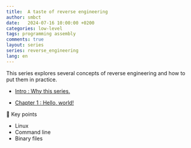 ```yaml
---
title:  A taste of reverse engineering
author: smbct
date:   2024-07-16 10:00:00 +0200
categories: low-level
tags: programming assembly
comments: true
layout: series
series: reverse_engineering
lang: en
---
```


This series explores several concepts of reverse engineering and how to put them in practice.

* [Intro : Why this series.](/blog/assembly-x86-series)


* [Chapter 1 : Hello, world!](/series/reverse_engineering/pt1)

<div class="series_keypoints">
<p class="series_keypoints">🔑&nbsp;Key points</p>
<ul>
<li>Linux</li>
<li>Command line</li>
<li>Binary files</li>
</ul>
</div>
